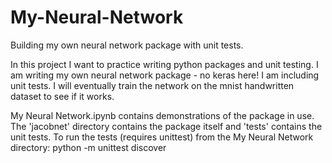 # My-Neural-Network
Building my own neural network package with unit tests.

In this project I want to practice writing python packages and unit testing. I am writing my own neural network package - no keras here!
I am including unit tests. I will eventually train the network on the mnist handwritten dataset to see if it works. 

My Neural Network.ipynb contains demonstrations of the package in use. 
The 'jacobnet' directory contains the package itself and 'tests' contains the unit tests. 
To run the tests (requires unittest) from the My Neural Network directory: python -m unittest discover
